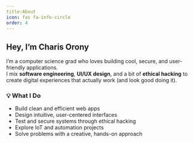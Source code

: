 ```yaml
---
title:About
icon: fas fa-info-circle
order: 4
---
```


## Hey, I’m **Charis Orony**

I’m a computer science grad who loves building cool, secure, and user-friendly applications.  
I mix **software engineering**, **UI/UX design**, and a bit of **ethical hacking** to create digital experiences that actually work (and look good doing it).

### 💡 What I Do
- Build clean and efficient web apps  
- Design intuitive, user-centered interfaces  
- Test and secure systems through ethical hacking  
- Explore IoT and automation projects  
- Solve problems with a creative, hands-on approach
